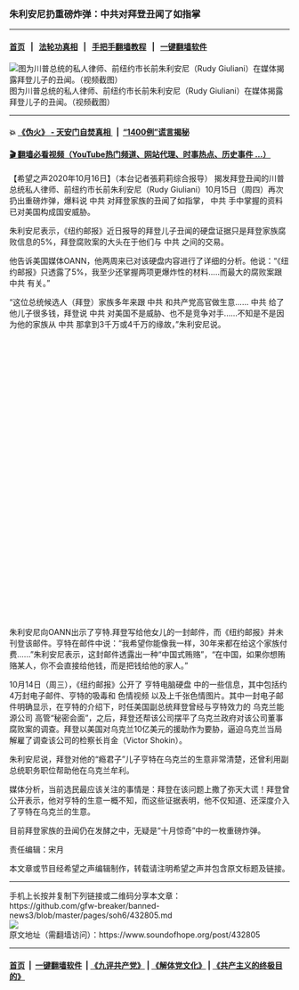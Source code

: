 ### 朱利安尼扔重磅炸弹：中共对拜登丑闻了如指掌
------------------------

#### [首页](https://github.com/gfw-breaker/banned-news3/blob/master/README.md) &nbsp;&nbsp;|&nbsp;&nbsp; [法轮功真相](https://github.com/begood0513/basic/blob/master/README.md)  &nbsp;&nbsp;|&nbsp;&nbsp; [手把手翻墙教程](https://github.com/gfw-breaker/guides/wiki)  &nbsp;&nbsp;|&nbsp;&nbsp; [一键翻墙软件](https://github.com/gfw-breaker/nogfw/blob/master/README.md)  



<div><img alt="图为川普总统的私人律师、前纽约市长前朱利安尼（Rudy Giuliani）在媒体揭露拜登儿子的丑闻。（视频截图）" src="https://img.soundofhope.org/2020-10/1602852318671.png"/>
<br/><figcaption class="caption">
 图为川普总统的私人律师、前纽约市长前朱利安尼（Rudy Giuliani）在媒体揭露拜登儿子的丑闻。（视频截图）
</figcaption></div><hr/>

#### 💥 [《伪火》 - 天安门自焚真相 ](http://158.247.195.190:10000/videos/blog/weihuo.html)&nbsp; |&nbsp; [“1400例”谎言揭秘  ](http://158.247.195.190:10000/videos/blog/jiexi1400.html)

#### [ 🎬  翻墙必看视频（YouTube热门频道、网站代理、时事热点、历史事件 ...）](https://github.com/gfw-breaker/links/blob/master/banned.md)

<div><div class="Content__Wrapper sc-1bvya0-0 grZQxZ">
 <p class="meta-top">
  <span class="meta">
   【希望之声2020年10月16日】（本台记者張莉莉综合报导）
  </span>
  揭发拜登丑闻的川普总统私人律师、前纽约市长前朱利安尼（Rudy Giuliani）10月15日（周四）再次扔出重磅炸弹，爆料说
  <ok href="/term/1059">
   中共
  </ok>
  对拜登家族的丑闻了如指掌，
  <ok href="/term/1059">
   中共
  </ok>
  手中掌握的资料已对美国构成国安威胁。
 </p>
 <p>
  朱利安尼表示，《纽约邮报》近日报导的拜登儿子丑闻的硬盘证据只是拜登家族腐败信息的5%，拜登腐败案的大头在于他们与
  <ok href="/term/1059">
   中共
  </ok>
  之间的交易。
 </p>
 <p>
  他告诉美国媒体OANN，他两周来已对该硬盘内容进行了详细的分析。他说：“《纽约邮报》只透露了5%，我至少还掌握两项更爆炸性的材料.....而最大的腐败案跟
  <ok href="/term/1059">
   中共
  </ok>
  有关。”
 </p>
 <p>
  “这位总统候选人（拜登）家族多年来跟
  <ok href="/term/1059">
   中共
  </ok>
  和共产党高官做生意......
  <ok href="/term/1059">
   中共
  </ok>
  给了他儿子很多钱，拜登说
  <ok href="/term/1059">
   中共
  </ok>
  对美国不是威胁、也不是竞争对手......不知是不是因为他的家族从
  <ok href="/term/1059">
   中共
  </ok>
  那拿到3千万或4千万的缘故，”朱利安尼说。
 </p>
 <div class="soh-embed">
  <div class="soh-embed-inner">
   <div class="iframely-embed" style="max-width: 550px;">
    <div class="iframely-responsive" style="padding-bottom: 100%;">
    </div>
   </div>
  </div>
 </div>
 <p>
  朱利安尼向OANN出示了亨特.拜登写给他女儿的一封邮件，而《纽约邮报》并未刊登该邮件。亨特在邮件中说：“我希望你能像我一样，30年来都在给这个家族付费......”朱利安尼表示，这封邮件透露出一种“中国式贿赂”，“在中国，如果你想贿赂某人，你不会直接给他钱，而是把钱给他的家人。”
 </p>
 <div class="AD_Embed__Wrap-sc-1xslmin-0 igMuqX module desktop">
  <div>
  </div>
 </div>
 <p>
  10月14日（周三），《纽约邮报》公开了
  <ok href="/term/399031">
   亨特电脑硬盘
  </ok>
  中的一些信息，其中包括约4万封电子邮件、亨特的吸毒和
  <ok href="/term/399025">
   色情视频
  </ok>
  以及上千张色情图片。其中一封电子邮件明确显示，在亨特的介绍下，时任美国副总统拜登曾经与亨特效力的
  <ok href="/term/397510">
   乌克兰能源公司
  </ok>
  高管“秘密会面”，之后，拜登还帮该公司摆平了乌克兰政府对该公司董事腐败案的调查。拜登以美国对乌克兰10亿美元的援助作为要胁，逼迫乌克兰当局解雇了调查该公司的检察长肖金（Victor Shokin）。
 </p>
 <p>
  朱利安尼说，拜登对他的“瘾君子”儿子亨特在乌克兰的生意非常清楚，还曾利用副总统职务职位帮助他在乌克兰牟利。
 </p>
 <p>
  媒体分析，当前选民最应该关注的事情是：拜登在该问题上撒了弥天大谎！拜登曾公开表示，他对亨特的生意一概不知，而这些证据表明，他不仅知道、还深度介入了亨特在乌克兰的生意。
 </p>
 <p>
  目前拜登家族的丑闻仍在发酵之中，无疑是“十月惊奇”中的一枚重磅炸弹。
 </p>
 <p class="meta-btm">
  责任编辑：宋月
 </p>
 <p class="meta-btm">
  本文章或节目经希望之声编辑制作，转载请注明希望之声并包含原文标题及链接。
 </p>
</div>
</div>
<hr/>
手机上长按并复制下列链接或二维码分享本文章：<br/>
https://github.com/gfw-breaker/banned-news3/blob/master/pages/soh6/432805.md <br/>
<a href='https://github.com/gfw-breaker/banned-news3/blob/master/pages/soh6/432805.md'><img src='https://github.com/gfw-breaker/banned-news3/blob/master/pages/soh6/432805.md.png'/></a> <br/>
原文地址（需翻墙访问）：https://www.soundofhope.org/post/432805


------------------------
#### [首页](https://github.com/gfw-breaker/banned-news3/blob/master/README.md) &nbsp;|&nbsp; [一键翻墙软件](https://github.com/gfw-breaker/nogfw/blob/master/README.md) &nbsp;| [《九评共产党》](https://github.com/gfw-breaker/9ping.md/blob/master/README.md#九评之一评共产党是什么) | [《解体党文化》](https://github.com/gfw-breaker/jtdwh.md/blob/master/README.md) | [《共产主义的终极目的》](https://github.com/gfw-breaker/gczydzjmd.md/blob/master/README.md)


<img src='http://gfw-breaker.win/banned-news3/pages/soh6/432805.md' width='0px' height='0px'/>
